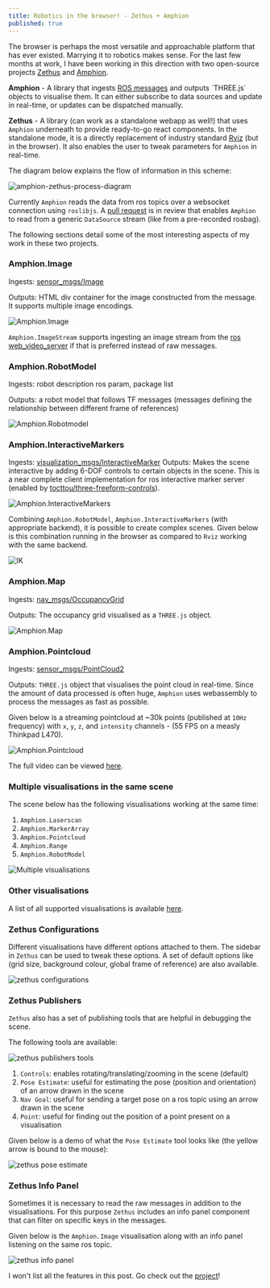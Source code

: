 ```yaml
---
title: Robotics in the browser! - Zethus + Amphion
published: true
---
```


The browser is perhaps the most versatile and approachable platform that has ever existed. Marrying it to robotics makes sense. For the last few months at work, I have been working in this direction with two open-source projects [Zethus]([https://github.com/rapyuta-robotics/zethus/) and [Amphion](https://github.com/rapyuta-robotics/amphion/).

**Amphion** - A library that ingests [ROS messages]([http://wiki.ros.org/msg](http://wiki.ros.org/msg)) and outputs `THREE.js` objects to visualise them. It can either subscribe to data sources and update in real-time, or updates can be dispatched manually.

**Zethus** - A library (can work as a standalone webapp as well!) that uses `Amphion` underneath to provide ready-to-go react components. In the standalone mode, it is a directly replacement of industry standard [Rviz]([http://wiki.ros.org/rviz](http://wiki.ros.org/rviz)) (but in the browser). It also enables the user to tweak parameters for `Amphion` in real-time.

The diagram below explains the flow of information in this scheme:

![amphion-zethus-process-diagram](https://i.imgur.com/ml8RnuK.png)

Currently `Amphion` reads the data from ros topics over a websocket connection using `roslibjs`. A [pull request](https://github.com/rapyuta-robotics/amphion/pull/81) is in review that enables `Amphion` to read from a generic `DataSource` stream (like from a pre-recorded rosbag).

The following sections detail some of the most interesting aspects of my work in these two projects.

### Amphion.Image

Ingests: [sensor_msgs/Image](http://docs.ros.org/melodic/api/sensor_msgs/html/msg/Image.html)

Outputs: HTML div container for the image constructed from the message. It supports multiple image encodings.

![Amphion.Image](https://i.imgur.com/8qQrmjL.png)

`Amphion.ImageStream` supports ingesting an image stream from the [ros web_video_server](http://wiki.ros.org/web_video_server) if that is preferred instead of raw messages.

### Amphion.RobotModel

Ingests: robot description ros param, package list

Outputs: a robot model that follows TF messages (messages defining the relationship between different frame of references)

![Amphion.Robotmodel](https://i.imgur.com/EVS7w7j.png)

### Amphion.InteractiveMarkers

Ingests: [visualization_msgs/InteractiveMarker](http://docs.ros.org/melodic/api/visualization_msgs/html/msg/InteractiveMarker.html)
Outputs: Makes the scene interactive by adding 6-DOF controls to certain objects in the scene. This is a near complete client implementation for ros interactive marker server (enabled by [tocttou/three-freeform-controls](https://ashishchaudhary.in/three-freeform-controls/)).

![Amphion.InteractiveMarkers](https://i.imgur.com/vhN10f7.png)

Combining `Amphion.RobotModel`, `Amphion.InteractiveMarkers` (with appropriate backend), it is possible to create complex scenes. Given below is this combination running in the browser as compared to `Rviz` working with the same backend.

![IK](https://i.imgur.com/sJTXnB3.gif)

### Amphion.Map

Ingests: [nav_msgs/OccupancyGrid](http://docs.ros.org/melodic/api/nav_msgs/html/msg/OccupancyGrid.html)

Outputs: The occupancy grid visualised as a `THREE.js` object.

![Amphion.Map](https://i.imgur.com/P5rYxGn.png)

### Amphion.Pointcloud

Ingests: [sensor_msgs/PointCloud2](http://docs.ros.org/melodic/api/sensor_msgs/html/msg/PointCloud2.html)

Outputs: `THREE.js` object that visualises the point cloud in real-time. Since the amount of data processed is often huge, `Amphion` uses webassembly to process the messages as fast as possible. 

Given below is a streaming pointcloud at ~30k points (published at `10Hz` frequency) with `x`, `y`, `z`, and `intensity` channels - (55 FPS on a measly Thinkpad L470).

![Amphion.Pointcloud](https://i.imgur.com/9cs4jYU.gif)

The full video can be viewed [here](https://youtu.be/XIDbjNOjETE).

### Multiple visualisations in the same scene

The scene below has the following visualisations working at the same time:

1. `Amphion.Laserscan`
2. `Amphion.MarkerArray`
3. `Amphion.Pointcloud`
4. `Amphion.Range`
5. `Amphion.RobotModel`

![Multiple visualisations](https://i.imgur.com/LCErG1o.png)

### Other visualisations

A list of all supported visualisations is available [here](https://github.com/rapyuta-robotics/amphion/wiki/viz).

### Zethus Configurations

Different visualisations have different options attached to them. The sidebar in `Zethus` can be used to tweak these options. A set of default options like (grid size, background colour, global frame of reference) are also available.

![zethus configurations](https://i.imgur.com/GakEvcq.png)

### Zethus Publishers

`Zethus` also has a set of publishing tools that are helpful in debugging the scene.

The following tools are available:

![zethus publishers tools](https://i.imgur.com/VMFlDko.png)

1. `Controls`: enables rotating/translating/zooming in the scene (default)
2. `Pose Estimate`: useful for estimating the pose (position and orientation) of an arrow drawn in the scene
3. `Nav Goal`: useful for sending a target pose on a ros topic using an arrow drawn in the scene
4. `Point`: useful for finding out the position of a point present on a visualisation

Given below is a demo of what the `Pose Estimate` tool looks like (the yellow arrow is bound to the mouse):

![zethus pose estimate](https://i.imgur.com/0UmlMnK.png)

### Zethus Info Panel

Sometimes it is necessary to read the raw messages in addition to the visualisations. For this purpose `Zethus` includes an info panel component that can filter on specific keys in the messages.

Given below is the `Amphion.Image` visualisation along with an info panel listening on the same ros topic.

![zethus info panel](https://i.imgur.com/7W4XgVe.png)

I won't list all the features in this post. Go check out the [project]([https://github.com/rapyuta-robotics/zethus](https://github.com/rapyuta-robotics/zethus))!
